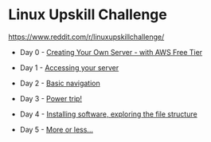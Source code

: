 # Linux Upskill Challenge

https://www.reddit.com/r/linuxupskillchallenge/

- Day 0 - [Creating Your Own Server - with AWS Free Tier](./day0.md)

- Day 1 - [Accessing your server](./day1.md)

- Day 2 - [Basic navigation](./day2.md)

- Day 3 - [Power trip!](./day3.md)

- Day 4 - [Installing software, exploring the file structure](./day4.md)

- Day 5 - [More or less...](./day5.md)
